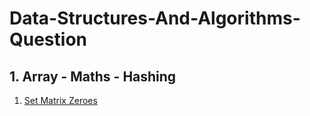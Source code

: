 # Data-Structures-And-Algorithms-Question
## 1. Array - Maths - Hashing
1. [ Set Matrix Zeroes](https://leetcode.com/problems/set-matrix-zeroes/)

